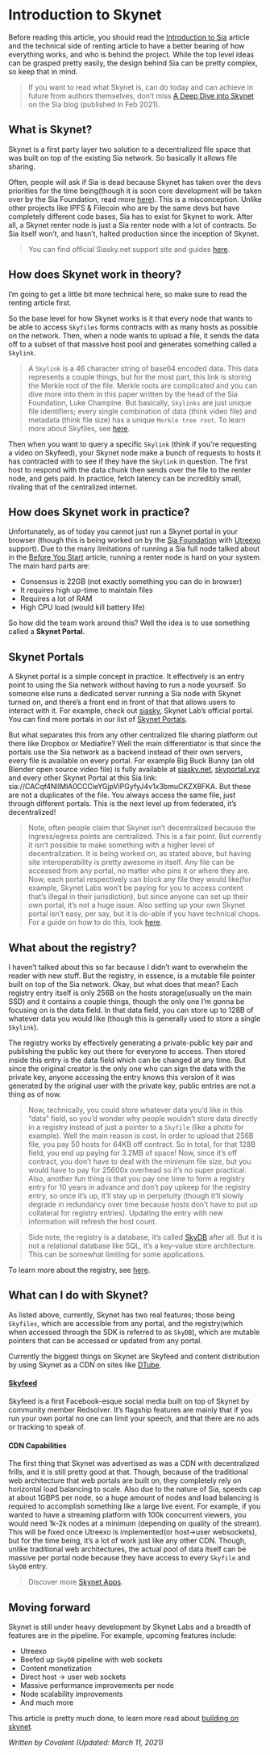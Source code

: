 # Introduction to Skynet
Before reading this article, you should read the [Introduction to Sia](/sia/introduction/index.en.html) article and the technical side of renting article to have a better bearing of how everything works, and who is behind the project. While the top level ideas can be grasped pretty easily, the design behind Sia can be pretty complex, so keep that in mind.

>If you want to read what Skynet is, can do today and can achieve in future from authors themselves, don’t miss [A Deep Dive into Skynet](https://blog.sia.tech/a-deep-dive-into-skynet-a0fa037feea) on the Sia blog (published in Feb 2021).

## What is Skynet?
Skynet is a first party layer two solution to a decentralized file space that was built on top of the existing Sia network. So basically it allows file sharing.

Often, people will ask if Sia is dead because Skynet has taken over the devs priorities for the time being(though it is soon core development will be taken over by the Sia Foundation, read more [here](/sia/foundation/index.en.html)). This is a misconception. Unlike other projects like IPFS & Filecoin who are by the same devs but have completely different code bases, Sia has to exist for Skynet to work. After all, a Skynet renter node is just a Sia renter node with a lot of contracts. So Sia itself won’t, and hasn’t, halted production since the inception of Skynet.

> You can find official Siasky.net support site and guides [here](https://support.siasky.net).

## How does Skynet work in theory?
I’m going to get a little bit more technical here, so make sure to read the renting article first.

So the base level for how Skynet works is it that every node that wants to be able to access `Skyfiles` forms contracts with as many hosts as possible on the network. Then, when a node wants to upload a file, it sends the data off to a subset of that massive host pool and generates something called a `Skylink`.

>A `Skylink` is a 46 character string of base64 encoded data. This data represents a couple things, but for the most part, this link is storing the Merkle root of the file. Merkle roots are complicated and you can dive more into them in this paper written by the head of the Sia Foundation, Luke Champine. But basically, `Skylinks` are just unique file identifiers; every single combination of data (think video file) and metadata (think file size) has a unique `Merkle tree root`. To learn more about Skyfiles, see [here](/skynet/concepts/index.en.html).

Then when you want to query a specific `Skylink` (think if you’re requesting a video on Skyfeed), your Skynet node make a bunch of requests to hosts it has contracted with to see if they have the `Skylink` in question. The first host to respond with the data chunk then sends over the file to the renter node, and gets paid. In practice, fetch latency can be incredibly small, rivaling that of the centralized internet.

## How does Skynet work in practice?
Unfortunately, as of today you cannot just run a Skynet portal in your browser (though this is being worked on by the [Sia Foundation](/sia/foundation/index.en.html) with [Utreexo](https://forum.sia.tech/t/core-development-utreexo/54/14) support). Due to the many limitations of running a Sia full node talked about in the [Before You Start](/renting/before-you-start/index.en.html) article, running a renter node is hard on your system. The main hard parts are:

- Consensus is 22GB (not exactly something you can do in browser)
- It requires high up-time to maintain files
- Requires a lot of RAM
- High CPU load (would kill battery life)

So how did the team work around this? Well the idea is to use something called a **Skynet Portal**.

## Skynet Portals
A Skynet portal is a simple concept in practice. It effectively is an entry point to using the Sia network without having to run a node yourself. So someone else runs a dedicated server running a Sia node with Skynet turned on, and there’s a front end in front of that that allows users to interact with it. For example, check out [siasky](https://siasky.net), Skynet Lab’s official portal. You can find more portals in our list of [Skynet Portals](/skynet/portals/index.en.html).

But what separates this from any other centralized file sharing platform out there like Dropbox or Mediafire? Well the main differentiator is that since the portals use the Sia network as a backend instead of their own servers, every file is available on every portal. For example Big Buck Bunny (an old Blender open source video file) is fully available at [siasky.net](https://siasky.net/CACqf4NlIMlA0CCCieYGjpViPGyfyJ4v1x3bmuCKZX8FKA), [skyportal.xyz](https://skyportal.xyz/CACqf4NlIMlA0CCCieYGjpViPGyfyJ4v1x3bmuCKZX8FKA) and every other Skynet Portal at this Sia link: sia://CACqf4NlIMlA0CCCieYGjpViPGyfyJ4v1x3bmuCKZX8FKA. But these are not a duplicates of the file. You always access the same file, just through different portals. This is the next level up from federated, it’s decentralized!

>Note, often people claim that Skynet isn’t decentralized because the ingress/egress points are centralized. This is a fair point. But currently it isn’t possible to make something with a higher level of decentralization. It is being worked on, as stated above, but having site interoperability is pretty awesome in itself. Any file can be accessed from any portal, no matter who pins it or where they are. Now, each portal respectively can block any file they would like(for example, Skynet Labs won’t be paying for you to access content that’s illegal in their jurisdiction), but since anyone can set up their own portal, it’s not a huge issue. Also setting up your own Skynet portal isn’t easy, per say, but it is do-able if you have technical chops. For a guide on how to do this, look [here](https://github.com/NebulousLabs/skynet-webportal/tree/master/setup-scripts).

## What about the registry?
I haven’t talked about this so far because I didn’t want to overwhelm the reader with new stuff. But the registry, in essence, is a mutable file pointer built on top of the Sia network. Okay, but what does that mean? Each registry entry itself is only 256B on the hosts storage(usually on the main SSD) and it contains a couple things, though the only one I’m gonna be focusing on is the data field. In that data field, you can store up to 128B of whatever data you would like (though this is generally used to store a single `Skylink`).

The registry works by effectively generating a private-public key pair and publishing the public key out there for everyone to access. Then stored inside this entry is the data field which can be changed at any time. But since the original creator is the only one who can sign the data with the private key, anyone accessing the entry knows this version of it was generated by the original user with the private key, public entries are not a thing as of now.

>Now, technically, you could store whatever data you’d like in this “data” field, so you’d wonder why people wouldn’t store data directly in a registry instead of just a pointer to a `Skyfile` (like a photo for example). Well the main reason is cost. In order to upload that 256B file, you pay 50 hosts for 64KB off contract. So in total, for that 128B field, you end up paying for 3.2MB of space! Now, since it’s off contract, you don’t have to deal with the minimum file size, but you would have to pay for 25600x overhead so it’s no super practical. Also, another fun thing is that you pay one time to form a registry entry for 10 years in advance and don’t pay upkeep for the registry entry, so once it’s up, it’ll stay up in perpetuity (though it’ll slowly degrade in redundancy over time because hosts don’t have to put up collateral for registry entries). Updating the entry with new information will refresh the host count.

>Side note, the registry is a database, it’s called [SkyDB](/skynet/concepts/index.en.html) after all. But it is not a relational database like SQL, it’s a key-value store architecture. This can be somewhat limiting for some applications.

To learn more about the registry, see [here](/skynet/concepts/index.en.html).

## What can I do with Skynet?
As listed above, currently, Skynet has two real features; those being `Skyfiles`, which are accessible from any portal, and the registry(which when accessed through the SDK is referred to as `SkyDB`), which are mutable pointers that can be accessed or updated from any portal.

Currently the biggest things on Skynet are Skyfeed and content distribution by using Skynet as a CDN on sites like [DTube](https://dtube.video).

#### [Skyfeed](https://skyfeed.hns.siasky.net)
Skyfeed is a first Facebook-esque social media built on top of Skynet by community member Redsolver. It’s flagship features are mainly that if you run your own portal no one can limit your speech, and that there are no ads or tracking to speak of.

#### CDN Capabilities
The first thing that Skynet was advertised as was a CDN with decentralized frills, and it is still pretty good at that. Though, because of the traditional web architecture that web portals are built on, they completely rely on horizontal load balancing to scale. Also due to the nature of Sia, speeds cap at about 1GBPS per node, so a huge amount of nodes and load balancing is required to accomplish something like a large live event. For example, if you wanted to have a streaming platform with 100k concurrent viewers, you would need 1k-2k nodes at a minimum (depending on quality of the stream). This will be fixed once Utreexo is implemented(or host→user websockets), but for the time being, it’s a lot of work just like any other CDN. Though, unlike traditional web architectures, the actual pool of data itself can be massive per portal node because they have access to every `Skyfile` and `SkyDB` entry.

>Discover more [Skynet Apps](/discover/skynet-apps/index.en.html).

## Moving forward
Skynet is still under heavy development by Skynet Labs and a breadth of features are in the pipeline. For example, upcoming features include:

- Utreexo
- Beefed up `SkyDB` pipeline with web sockets
- Content monetization
- Direct host → user web sockets
- Massive performance improvements per node
- Node scalability improvements
- And much more

This article is pretty much done, to learn more read about [building on skynet](/skynet/building-on-skynet/index.en.html).

*Written by Covalent (Updated: March 11, 2021)*
